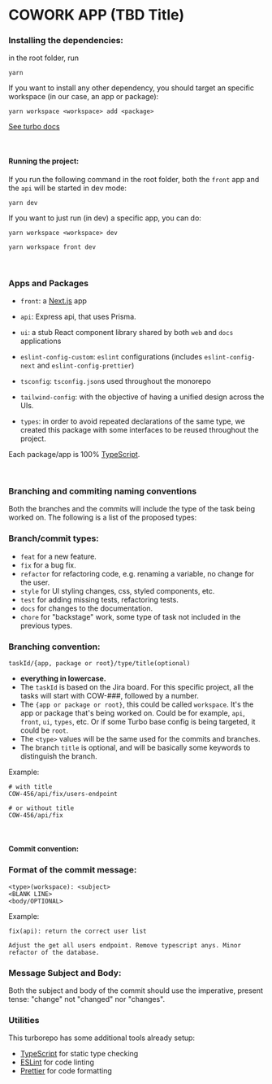 # COWORK APP (TBD Title)

### Installing the dependencies:

in the root folder, run

```
yarn
```

If you want to install any other dependency, you should target an specific workspace (in our case, an app or package):
```
yarn workspace <workspace> add <package>
```
[See turbo docs](https://turbo.build/repo/docs/handbook/package-installation#addingremovingupgrading-packages)

&nbsp;


#### Running the project:

If you run the following command in the root folder, both the `front` app and the `api` will be started in dev mode:

```
yarn dev
```

If you want to just run (in dev) a specific app, you can do:
```
yarn workspace <workspace> dev

yarn workspace front dev
```
&nbsp;

### Apps and Packages

- `front`: a [Next.js](https://nextjs.org/) app
- `api`: Express api, that uses Prisma.

- `ui`: a stub React component library shared by both `web` and `docs` applications
- `eslint-config-custom`: `eslint` configurations (includes `eslint-config-next` and `eslint-config-prettier`)
- `tsconfig`: `tsconfig.json`s used throughout the monorepo
- `tailwind-config`: with the objective of having a unified design across the UIs.
- `types`: in order to avoid repeated declarations of the same type, we created this package with some interfaces to be reused throughout the project.

Each package/app is 100% [TypeScript](https://www.typescriptlang.org/).

&nbsp;


### Branching and commiting naming conventions

Both the branches and the commits will include the type of the task being worked on. The following is a list of the proposed types:

### Branch/commit types:

- `feat` for a new feature.
- `fix` for a bug fix.
- `refactor` for refactoring code, e.g. renaming a variable, no change for the user.
- `style` for UI styling changes, css, styled components, etc.
- `test` for adding missing tests, refactoring tests.
- `docs` for changes to the documentation.
- `chore` for "backstage" work, some type of task not included in the previous types.

### Branching convention:

```
taskId/{app, package or root}/type/title(optional)
```
- **everything in lowercase.**
- The `taskId` is based on the Jira board. For this specific project, all the tasks will start with COW-###, followed by a number.
- The `{app or package or root}`, this could be called `workspace`. It's the app or package that's being worked on. Could be for example, `api`, `front`, `ui`, `types`, etc. Or if some Turbo base config is being targeted, it could be `root`.
- The `<type>` values will be the same used for the commits and branches. 
- The branch `title` is optional, and will be basically some keywords to distinguish the branch.

Example:
```
# with title
COW-456/api/fix/users-endpoint

# or without title
COW-456/api/fix
```
&nbsp;

#### Commit convention:

### Format of the commit message:

```
<type>(workspace): <subject>
<BLANK LINE>
<body/OPTIONAL>
```

Example:

```
fix(api): return the correct user list

Adjust the get all users endpoint. Remove typescript anys. Minor refactor of the database.
```

### Message Subject and Body:

Both the subject and body of the commit should use the imperative, present tense: "change" not "changed" nor "changes".
&nbsp;

### Utilities

This turborepo has some additional tools already setup:

- [TypeScript](https://www.typescriptlang.org/) for static type checking
- [ESLint](https://eslint.org/) for code linting
- [Prettier](https://prettier.io) for code formatting


